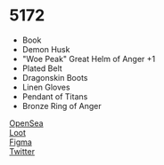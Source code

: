 # 5172

<!-- ![1373](https://user-images.githubusercontent.com/110813/131846435-09558cf7-0d75-4cb9-87f0-c98ee058581c.png) -->

- Book
- Demon Husk
- "Woe Peak" Great Helm of Anger +1
- Plated Belt
- Dragonskin Boots
- Linen Gloves
- Pendant of Titans
- Bronze Ring of Anger

<!-- [API](https://api.onethreeseventhree.com)   -->
<!-- [API Documentation](https://github.com/jordansinger/loot-bag-1373-api)   -->
[OpenSea](https://opensea.io/assets/0xff9c1b15b16263c61d017ee9f65c50e4ae0113d7/5172)  
[Loot](https://lootproject.com)  
[Figma](https://www.figma.com/file/jFGVFc1CIDJR9WG5Rf9ZPz/5172-Community?node-id=2%3A2)  
[Twitter](https://twitter.com/bag5172)
